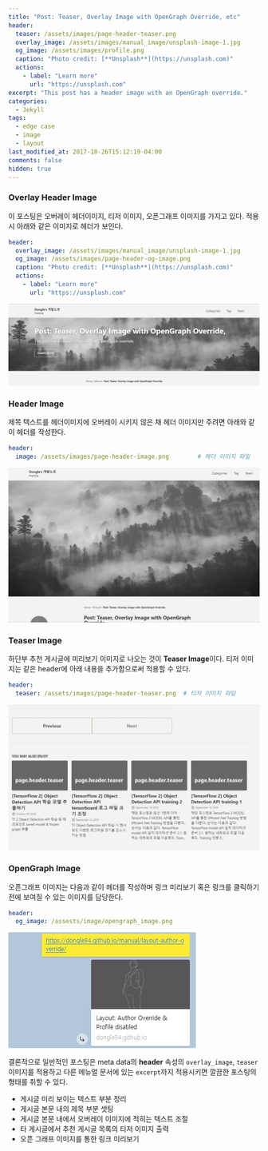 ```yaml
---
title: "Post: Teaser, Overlay Image with OpenGraph Override, etc"
header:
  teaser: /assets/images/page-header-teaser.png
  overlay_image: /assets/images/manual_image/unsplash-image-1.jpg
  og_image: /assets/images/profile.png
  caption: "Photo credit: [**Unsplash**](https://unsplash.com)"
  actions:
    - label: "Learn more"
      url: "https://unsplash.com"
excerpt: "This post has a header image with an OpenGraph override."
categories:
  - Jekyll
tags:
  - edge case
  - image
  - layout
last_modified_at: 2017-10-26T15:12:19-04:00
comments: false
hidden: true
---
```


### **Overlay Header Image**
이 포스팅은 오버레이 헤더이미지, 티저 이미지, 오픈그래프 이미지를 가지고 있다. 적용 시 아래와 같은 이미지로 헤더가 보인다. 
>
```yaml
header:
  overlay_image: /assets/images/manual_image/unsplash-image-1.jpg 
  og_image: /assets/images/page-header-og-image.png    
  caption: "Photo credit: [**Unsplash**](https://unsplash.com)"
  actions:
    - label: "Learn more"
      url: "https://unsplash.com"
```
![](/assets/images/manual_image/manual_capture/header_overlay_image.jpg)

### **Header Image**
제목 텍스트를 헤더이미지에 오버레이 시키지 않은 채 헤더 이미지만 주려면 아래와 같이 헤더를 작성한다. 
>
```yaml
header:
  image: /assets/images/page-header-image.png        # 헤더 이미지 파일
```
![](/assets/images/manual_image/manual_capture/only_header_image.jpg)

### **Teaser Image**
하단부 추천 게시글에 미리보기 이미지로 나오는 것이 **Teaser Image**이다. 티저 이미지는 같은 header에 아래 내용을 추가함으로써 적용할 수 있다.
>
```yaml
header:
  teaser: /assets/images/page-header-teaser.png  # 티저 이미지 파일
```
![](/assets/images/manual_image/manual_capture/teaser_image.jpg)

### **OpenGraph Image**
오픈그래프 이미지는 다음과 같이 헤더를 작성하며 링크 미리보기 혹은 링크를 클릭하기 전에 보여질 수 있는 이미지를 담당한다.
>
```yaml
header:
  og_image: /assests/image/opengraph_image.png
```
![](/assets/images/manual_image/manual_capture/opengraph_image.jpg)


결론적으로 일반적인 포스팅은 meta data의 **header** 속성의 `overlay_image`, `teaser` 이미지를 적용하고 다른 메뉴얼 문서에 있는  `excerpt`까지 적용시키면 깔끔한 포스팅의 형태를 취할 수 있다.
  - 게시글 미리 보이는 텍스트 부분 정리
  - 게시글 본문 내의 제목 부분 셋팅
  - 게시글 본문 내에서 오버레이 이미지에 적히는 텍스트 조절
  - 타 게시글에서 추천 게시글  목록의 티저 이미지 출력
  - 오픈 그래프 이미지를 통한 링크 미리보기